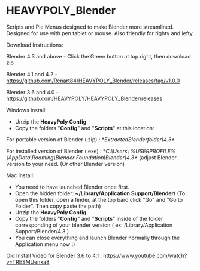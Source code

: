 # HEAVYPOLY_Blender

Scripts and Pie Menus designed to make Blender more streamlined.  Designed for use with pen tablet or mouse.  Also friendly for righty and lefty.


Download Instructions:
 

Blender 4.3 and above - Click the Green button at top right, then download zip

Blender 4.1 and 4.2 -https://github.com/Renart84/HEAVYPOLY_Blender/releases/tag/v1.0.0

Blender 3.6 and 4.0 - https://github.com/HEAVYPOLY/HEAVYPOLY_Blender/releases



Windows install:
- Unzip the **HeavyPoly Config**
- Copy the folders "**Config**" and "**Scripts**" at this location:

For portable version of Blender (.zip) : **ExtractedBlenderfolder\4.3\**

For installed version of  Blender (.exe) :  **C:\Users\ %USERPROFILE% \AppData\Roaming\Blender Foundation\Blender\4.3\** (adjust Blender version to your need.
(Or other Blender version)



Mac install:
- You need to have launched Blender once first.
- Open the hidden folder: **~/Library/Application Support/Blender/** (To open this folder, open a finder, at the top bard click "Go" and "Go to Folder". Then copy paste the path)
- Unzip the **HeavyPoly Config**
- Copy the folders "**Config**" and "**Scripts**" inside of the folder corresponding of your blender version ( ex: /Library/Application Support/Blender/4.3 )
- You can close everything and launch Blender normally through the Application menu now :)


Old Install Video  for Blender 3.6 to 4.1 :  https://www.youtube.com/watch?v=TRESMUenxa8
